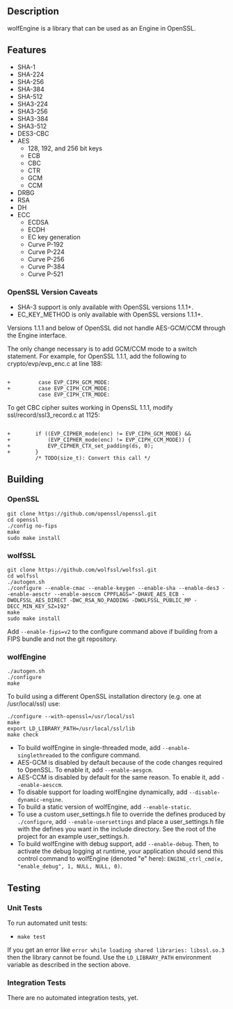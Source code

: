 
## Description

wolfEngine is a library that can be used as an Engine in OpenSSL.

## Features

* SHA-1
* SHA-224
* SHA-256
* SHA-384
* SHA-512
* SHA3-224
* SHA3-256
* SHA3-384
* SHA3-512
* DES3-CBC
* AES
    * 128, 192, and 256 bit keys
    * ECB
    * CBC
    * CTR
    * GCM
    * CCM
* DRBG
* RSA
* DH
* ECC
    * ECDSA
    * ECDH
    * EC key generation
    * Curve P-192
    * Curve P-224
    * Curve P-256
    * Curve P-384
    * Curve P-521

### OpenSSL Version Caveats

* SHA-3 support is only available with OpenSSL versions 1.1.1+.
* EC_KEY_METHOD is only available with OpenSSL versions 1.1.1+.

Versions 1.1.1 and below of OpenSSL did not handle AES-GCM/CCM through the Engine interface.

The only change necessary is to add GCM/CCM mode to a switch statement.
For example, for OpenSSL 1.1.1, add the following to crypto/evp/evp_enc.c at line 188:

```

+         case EVP_CIPH_GCM_MODE:
+         case EVP_CIPH_CCM_MODE:
          case EVP_CIPH_CTR_MODE:
```

To get CBC cipher suites working in OpensSL 1.1.1, modify ssl/record/ssl3_record.c at 1125:

```

+        if ((EVP_CIPHER_mode(enc) != EVP_CIPH_GCM_MODE) &&
+            (EVP_CIPHER_mode(enc) != EVP_CIPH_CCM_MODE)) {
+            EVP_CIPHER_CTX_set_padding(ds, 0);
+        }
         /* TODO(size_t): Convert this call */
```

## Building

### OpenSSL

```
git clone https://github.com/openssl/openssl.git
cd openssl
./config no-fips
make
sudo make install
```

### wolfSSL

```
git clone https://github.com/wolfssl/wolfssl.git
cd wolfssl
./autogen.sh
./configure --enable-cmac --enable-keygen --enable-sha --enable-des3 --enable-aesctr --enable-aesccm CPPFLAGS="-DHAVE_AES_ECB -DWOLFSSL_AES_DIRECT -DWC_RSA_NO_PADDING -DWOLFSSL_PUBLIC_MP -DECC_MIN_KEY_SZ=192"
make
sudo make install
```

Add `--enable-fips=v2` to the configure command above if building from a FIPS bundle and not the git repository.

### wolfEngine

```
./autogen.sh
./configure
make
```

To build using a different OpenSSL installation directory (e.g. one at /usr/local/ssl) use:

```
./configure --with-openssl=/usr/local/ssl
make
export LD_LIBRARY_PATH=/usr/local/ssl/lib
make check
```

* To build wolfEngine in single-threaded mode, add `--enable-singlethreaded` to the configure command.
* AES-GCM is disabled by default because of the code changes required to OpenSSL. To enable it, add `--enable-aesgcm`.
* AES-CCM is disabled by default for the same reason. To enable it, add `--enable-aesccm`.
* To disable support for loading wolfEngine dynamically, add `--disable-dynamic-engine`.
* To build a static version of wolfEngine, add `--enable-static`.
* To use a custom user_settings.h file to override the defines produced by `./configure`, add `--enable-usersettings` and place a user_settings.h file with the defines you want in the include directory. See the root of the project for an example user_settings.h.
* To build wolfEngine with debug support, add `--enable-debug`. Then, to activate the debug logging at runtime, your application should send this control command to wolfEngine (denoted "e" here): `ENGINE_ctrl_cmd(e, "enable_debug", 1, NULL, NULL, 0)`.

## Testing

### Unit Tests
To run automated unit tests:

* `make test`

If you get an error like `error while loading shared libraries: libssl.so.3` then the library cannot be found. Use the `LD_LIBRARY_PATH` environment variable as described in the section above.

### Integration Tests
There are no automated integration tests, yet.
